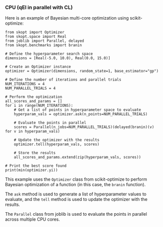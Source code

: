 ### CPU (qEI in parallel with CL)

Here is an example of Bayesian multi-core optimization using scikit-optimize:

```
from skopt import Optimizer
from skopt.space import Real
from joblib import Parallel, delayed
from skopt.benchmarks import branin

# Define the hyperparameter search space
dimensions = [Real(-5.0, 10.0), Real(0.0, 15.0)]

# Create an Optimizer instance
optimizer = Optimizer(dimensions, random_state=1, base_estimator="gp")

# Define the number of iterations and parallel trials
NUM_ITERATIONS = 4
NUM_PARALLEL_TRIALS = 4

# Perform the optimization
all_scores_and_params = []
for i in range(NUM_ITERATIONS):
    # Get a list of points in hyperparameter space to evaluate
    hyperparam_vals = optimizer.ask(n_points=NUM_PARALLEL_TRIALS)
    
    # Evaluate the points in parallel
    scores = Parallel(n_jobs=NUM_PARALLEL_TRIALS)(delayed(branin)(v) for v in hyperparam_vals)
    
    # Update the optimizer with the results
    optimizer.tell(hyperparam_vals, scores)
    
    # Store the results
    all_scores_and_params.extend(zip(hyperparam_vals, scores))

# Print the best score found
print(min(optimizer.yi))
```

This example uses the `Optimizer` class from scikit-optimize to perform Bayesian optimization of a function (in this case, the `branin` function). 

The `ask` method is used to generate a list of hyperparameter values to evaluate, and the `tell` method is used to update the optimizer with the results. 

The `Parallel` class from joblib is used to evaluate the points in parallel across multiple CPU cores.

